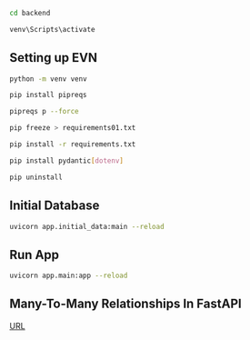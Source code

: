 ```sh
cd backend
```

```sh
venv\Scripts\activate
```

## Setting up EVN

```sh
python -m venv venv
```

```sh
pip install pipreqs
```

```sh
pipreqs p --force
```

```sh
pip freeze > requirements01.txt
```

```sh
pip install -r requirements.txt
```

```sh
pip install pydantic[dotenv]
```

```sh
pip uninstall
```

## Initial Database

```sh
uvicorn app.initial_data:main --reload
```

## Run App

```sh
uvicorn app.main:app --reload
```

## Many-To-Many Relationships In FastAPI

[URL](https://www.gormanalysis.com/blog/many-to-many-relationships-in-fastapi/)
